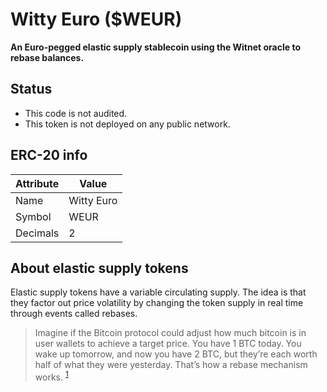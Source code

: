 # Witty Euro ($WEUR)

**An Euro-pegged elastic supply stablecoin using the Witnet oracle to rebase balances.**

## Status

- This code is not audited.
- This token is not deployed on any public network.

## ERC-20 info

| Attribute | Value      |
|-----------|------------|
| Name      | Witty Euro |
| Symbol    | WEUR       |
| Decimals  | 2          |

## About elastic supply tokens

Elastic supply tokens have a variable circulating supply. The idea is that they factor out price volatility by
 changing the token supply in real time through events called rebases.
 
 > Imagine if the Bitcoin protocol could adjust how much bitcoin is in user wallets to achieve a target price. You
> have 1 BTC today. You wake up tomorrow, and now you have 2 BTC, but they’re each worth half of what they were
> yesterday. That’s how a rebase mechanism works. <sup>[1]</sup>



[1]: https://academy.binance.com/en/articles/elastic-supply-tokens-explained
